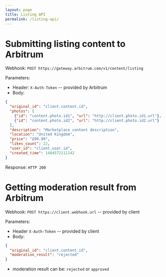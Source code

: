 ```yaml
---
layout: page
title: Listing API
permalink: /listing-api/
---
```


# Submitting listing content to Arbitrum

Webhook: ```POST https://gateway.arbitrum.com/v1/content/listing```

Parameters:
* Header: `X-Auth-Token` -- provided by Arbitrum	
* Body:
~~~json
{
  "original_id": "client.content.id",
  "photos": [
    {"id": "content.photo.id1", "url": "http://client.photo.id1.url"},
    {"id": "content.photo.id2", "url": "http://client.photo.id2.url"}
  ],
  "description": "Marketplace content description",
  "location": "United Kingdom",
  "price": "£99.99",
  "likes_count": 22,
  "user_id": "client.user.id",
  "created_time": 1484572111142
}
~~~

Response: ```HTTP 200```

# Getting moderation result from Arbitrum

Webhook: ```POST https://client.webhook.url``` -- provided by client

Parameters:
* Header `X-Auth-Token` -- provided by client
* Body:
~~~json
{
  "original_id": "client.content.id",
  "moderation_result": "rejected"
}
~~~

* moderation result can be: `rejected` or `approved`
